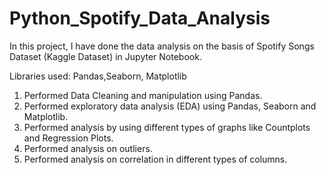 # Python_Spotify_Data_Analysis
In this project, I have done the data analysis on the basis of Spotify Songs Dataset (Kaggle Dataset) in Jupyter Notebook.

Libraries used: Pandas,Seaborn, Matplotlib

1) Performed Data Cleaning and manipulation using Pandas.
2) Performed exploratory data analysis (EDA) using Pandas, Seaborn and Matplotlib.
3) Performed analysis by using different types of graphs like Countplots and Regression Plots.
4) Performed analysis on outliers.
5) Performed analysis on correlation in different types of columns.
